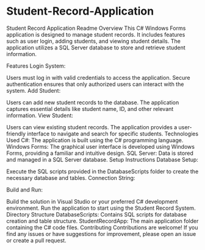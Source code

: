 # Student-Record-Application
Student Record Application Readme
Overview
This C# Windows Forms application is designed to manage student records. It includes features such as user login, adding students, and viewing student details. The application utilizes a SQL Server database to store and retrieve student information.

Features
Login System:

Users must log in with valid credentials to access the application.
Secure authentication ensures that only authorized users can interact with the system.
Add Student:

Users can add new student records to the database.
The application captures essential details like student name, ID, and other relevant information.
View Student:

Users can view existing student records.
The application provides a user-friendly interface to navigate and search for specific students.
Technologies Used
C#: The application is built using the C# programming language.
Windows Forms: The graphical user interface is developed using Windows Forms, providing a familiar and intuitive design.
SQL Server: Data is stored and managed in a SQL Server database.
Setup Instructions
Database Setup:

Execute the SQL scripts provided in the DatabaseScripts folder to create the necessary database and tables.
Connection String:

Build and Run:

Build the solution in Visual Studio or your preferred C# development environment.
Run the application to start using the Student Record System.
Directory Structure
DatabaseScripts: Contains SQL scripts for database creation and table structure.
StudentRecordApp: The main application folder containing the C# code files.
Contributing
Contributions are welcome! If you find any issues or have suggestions for improvement, please open an issue or create a pull request.
